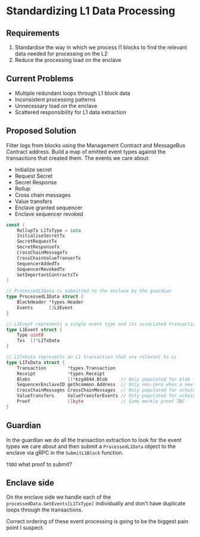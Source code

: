 # Standardizing L1 Data Processing

## Requirements

1. Standardise the way in which we process l1 blocks to find the relevant data needed for processing on the L2
2. Reduce the processing load on the enclave

## Current Problems
* Multiple redundant loops through L1 block data
* Inconsistent processing patterns
* Unnecessary load on the enclave
* Scattered responsibility for L1 data extraction

## Proposed Solution

Filter logs from blocks using the Management Contract and MessageBus Contract address. Build a map of emitted event types
against the transactions that created them. The events we care about: 

* Initialize secret
* Request Secret
* Secret Response 
* Rollup
* Cross chain messages
* Value transfers
* Enclave granted sequencer 
* Enclave sequencer revoked

```go
const (
    RollupTx L1TxType = iota
    InitialiseSecretTx
    SecretRequestTx
    SecretResponseTx
    CrossChainMessageTx
    CrossChainValueTranserTx
    SequencerAddedTx
    SequencerRevokedTx
    SetImportantContractsTx
)

// ProcessedL1Data is submitted to the enclave by the guardian
type ProcessedL1Data struct {
    BlockHeader *types.Header
    Events      []L1Event
}

// L1Event represents a single event type and its associated transactions
type L1Event struct {
	Type uint8
    Txs  []*L1TxData
}

// L1TxData represents an L1 transaction that are relevant to us
type L1TxData struct {
    Transaction        *types.Transaction
    Receipt            *types.Receipt
    Blobs              []*kzg4844.Blob     // Only populated for blob transactions
    SequencerEnclaveID gethcommon.Address  // Only non-zero when a new enclave is added as a sequencer
    CrossChainMessages CrossChainMessages  // Only populated for xchain messages
    ValueTransfers     ValueTransferEvents // Only populated for xchain transfers
    Proof              []byte              // Some merkle proof TBC
}
```
## Guardian
In the guardian we do all the transaction extraction to look for the event types we care about and then submit a
`ProcessedL1Data` object to the enclave via gRPC in the `SubmitL1Block` function.

`TODO` what proof to submit?

## Enclave side

On the enclave side we handle each of the `processedData.GetEvents[L1TxType]` individually and don't have duplicate loops
through the transactions.

Correct ordering of these event processing is going to be the biggest pain point I suspect.

